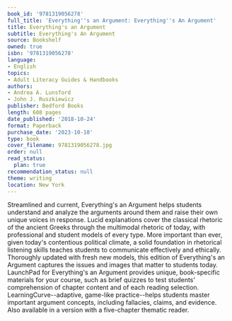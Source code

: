 ```yaml
---
book_id: '9781319056278'
full_title: 'Everything''s an Argument: Everything''s An Argument'
title: Everything's an Argument
subtitle: Everything's An Argument
source: Bookshelf
owned: true
isbn: '9781319056278'
language:
- English
topics:
- Adult Literacy Guides & Handbooks
authors:
- Andrea A. Lunsford
- John J. Ruszkiewicz
publisher: Bedford Books
length: 608 pages
date_published: '2018-10-24'
format: Paperback
purchase_date: '2023-10-10'
type: book
cover_filename: 9781319056278.jpg
order: null
read_status:
  plan: true
recommendation_status: null
theme: writing
location: New York
---
```

Streamlined and current, Everything's an Argument helps students understand and analyze the arguments around them and raise their own unique voices in response. Lucid explanations cover the classical rhetoric of the ancient Greeks through the multimodal rhetoric of today, with professional and student models of every type. More important than ever, given today's contentious political climate, a solid foundation in rhetorical listening skills teaches students to communicate effectively and ethically. Thoroughly updated with fresh new models, this edition of Everything's an Argument captures the issues and images that matter to students today.
LaunchPad for Everything's an Argument provides unique, book-specific materials for your course, such as brief quizzes to test students' comprehension of chapter content and of each reading selection. LearningCurve--adaptive, game-like practice--helps students master important argument concepts, including fallacies, claims, and evidence.
Also available in a version with a five-chapter thematic reader.
